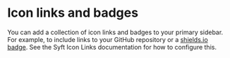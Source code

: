 # Icon links and badges

You can add a collection of icon links and badges to your primary sidebar.
For example, to include links to your GitHub repository or a [shields.io badge](https://shields.io).
See the Syft Icon Links documentation for how to configure this.
